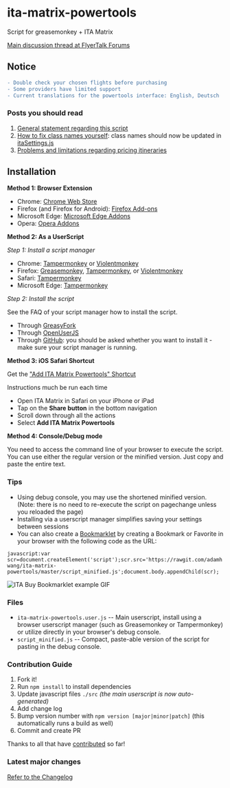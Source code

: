 # ita-matrix-powertools

Script for greasemonkey + ITA Matrix

[Main discussion thread at FlyerTalk Forums](http://www.flyertalk.com/forum/travel-tools/1623427-ita-purchase-fares-orbitz-delta-userscript.html)

## Notice

```diff
- Double check your chosen flights before purchasing
- Some providers have limited support
- Current translations for the powertools interface: English, Deutsch
```

### Posts you should read

1. [General statement regarding this script](http://www.flyertalk.com/forum/travel-tools/1623427-ita-purchase-fares-orbitz-delta-united-userscript-4.html#post24394534)
2. [How to fix class names yourself](http://www.flyertalk.com/forum/24807572-post119.html): class names should now be updated in [itaSettings.js](./src/itaSettings.js)
3. [Problems and limitations regarding pricing itineraries](http://www.flyertalk.com/forum/travel-tools/1623427-ita-purchase-fares-orbitz-delta-united-userscript-9.html#post24906119)

## Installation

**Method 1: Browser Extension**

- Chrome: [Chrome Web Store](https://chrome.google.com/webstore/detail/ita-matrix-powertools/menecfddnlmanmpadcalononkolnplpp)
- Firefox (and Firefox for Android): [Firefox Add-ons](https://addons.mozilla.org/en-US/firefox/addon/ita-matrix-powertools/)
- Microsoft Edge: [Microsoft Edge Addons](https://microsoftedge.microsoft.com/addons/detail/emlhgimmofcjkaepkcdnmdnhfdgpjpen)
- Opera: [Opera Addons](https://addons.opera.com/en/extensions/details/ita-matrix-powertools/)

**Method 2: As a UserScript**

_Step 1: Install a script manager_

- Chrome: [Tampermonkey](https://chrome.google.com/webstore/detail/tampermonkey/dhdgffkkebhmkfjojejmpbldmpobfkfo) or [Violentmonkey](https://chrome.google.com/webstore/detail/violent-monkey/jinjaccalgkegednnccohejagnlnfdag)
- Firefox: [Greasemonkey](https://addons.mozilla.org/firefox/addon/greasemonkey/), [Tampermonkey](https://addons.mozilla.org/firefox/addon/tampermonkey/), or [Violentmonkey](https://addons.mozilla.org/firefox/addon/violentmonkey/)
- Safari: [Tampermonkey](https://tampermonkey.net/?browser=safari)
- Microsoft Edge: [Tampermonkey](https://www.microsoft.com/store/p/tampermonkey/9nblggh5162s)

_Step 2: Install the script_

See the FAQ of your script manager how to install the script.

- Through [GreasyFork](https://greasyfork.org/en/scripts/395661-ita-matrix-powertools)
- Through [OpenUserJS](https://openuserjs.org/scripts/adamhwang/ITA_Matrix_Powertools)
- Through [GitHub](https://github.com/adamhwang/ita-matrix-powertools/raw/master/ita-matrix-powertools.user.js): you should be asked whether you want to install it - make sure your script manager is running.

**Method 3: iOS Safari Shortcut**

Get the ["Add ITA Matrix Powertools" Shortcut](https://routinehub.co/shortcut/13483/)

Instructions much be run each time

- Open ITA Matrix in Safari on your iPhone or iPad
- Tap on the **Share button** in the bottom navigation
- Scroll down through all the actions
- Select **Add ITA Matrix Powertools**

**Method 4: Console/Debug mode**

You need to access the command line of your browser to execute the script. You can use either the regular version or the minified version. Just copy and paste the entire text.

### Tips

- Using debug console, you may use the shortened minified version. (Note: there is no need to re-execute the script on pagechange unless you reloaded the page)
- Installing via a userscript manager simplifies saving your settings between sessions
- You can also create a [Bookmarklet](https://support.mozilla.org/en-US/kb/bookmarklets-perform-common-web-page-tasks) by creating a Bookmark or Favorite in your browser with the following code as the URL:

`javascript:var scr=document.createElement('script');scr.src='https://rawgit.com/adamhwang/ita-matrix-powertools/master/script_minified.js';document.body.appendChild(scr);`

![ITA Buy Bookmarklet example GIF](http://i.imgur.com/q5ttPrY.gif)

### Files

- `ita-matrix-powertools.user.js` -- Main userscript, install using a browser userscript manager (such as Greasemonkey or Tampermonkey) or utilize directly in your browser's debug console.
- `script_minified.js` -- Compact, paste-able version of the script for pasting in the debug console.

### Contribution Guide

1. Fork it!
1. Run `npm install` to install dependencies
1. Update javascript files `./src` _(the main userscript is now auto-generated)_
1. Add change log
1. Bump version number with `npm version [major|minor|patch]` (this automatically runs a build as well)
1. Commit and create PR

Thanks to all that have [contributed](./AUTHORS) so far!

### Latest major changes

[Refer to the Changelog](./changelog.md)

